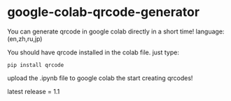 # google-colab-qrcode-generator
You can generate qrcode in google colab directly in a short time! language: (en,zh,ru,jp)

You should have qrcode installed in the colab file.
just type:
   
    pip install qrcode

upload the .ipynb file to google colab the start creating qrcodes!

latest release = 1.1
